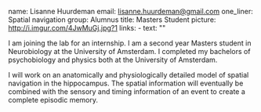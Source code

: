 name: Lisanne Huurdeman
email: lisanne.huurdeman@gmail.com
one_liner: Spatial navigation
group: Alumnus
title: Masters Student
picture: http://i.imgur.com/4JwMuGj.jpg?1
links:
    - text: ""

I am joining the lab for an internship. I am a second year Masters student in Neurobiology at the University of Amsterdam. I completed my bachelors of psychobiology and physics both at the University of Amsterdam. 

I will work on an anatomically and physiologically detailed model of spatial navigation in the hippocampus. The spatial information will eventually be combined with the sensory and timing information of an event to create a complete episodic memory.   
